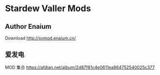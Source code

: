 # Stardew Valler Mods
## Author Enaium
Download http://svmod.enaium.cn/
## 爱发电
MOD 集合 https://afdian.net/album/2d87f81c4e0611ea864752540025c377
